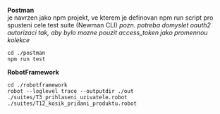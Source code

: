 <b>Postman</b>
<br> je navrzen jako npm projekt, ve kterem je definovan npm run script pro spusteni cele test suite (Newman CLI)
<i>pozn. potreba domyslet oauth2 autorizaci tak, aby bylo mozne pouzit access_token jako promennou kolekce</i>
```
cd ./postman
npm run test
```

<b>RobotFramework</b>
<br>
```
cd ./robotframework
robot --loglevel trace --outputdir ./out ./suites/T3_prihlaseni_uzivatele.robot ./suites/T12_kosik_pridani_produktu.robot
```